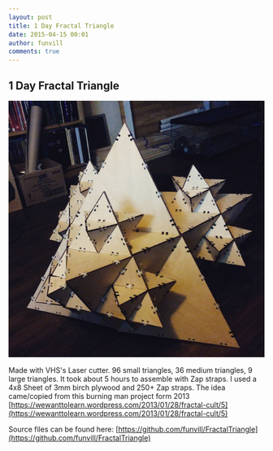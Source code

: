 ```yaml
---
layout: post
title: 1 Day Fractal Triangle
date: 2015-04-15 00:01
author: funvill
comments: true
---
```

## 1 Day Fractal Triangle

![](/public/uploads/2015/11123890_1440957399529991_594106365_n.jpg)

Made with VHS's Laser cutter. 96 small triangles, 36 medium triangles, 9 large triangles. It took about 5 hours to assemble with Zap straps. I used a 4x8 Sheet of 3mm birch plywood and 250+ Zap straps. The idea came/copied from this burning man project form 2013 [https://wewanttolearn.wordpress.com/2013/01/28/fractal-cult/5](https://wewanttolearn.wordpress.com/2013/01/28/fractal-cult/5)

Source files can be found here: 
[https://github.com/funvill/FractalTriangle](https://github.com/funvill/FractalTriangle)
